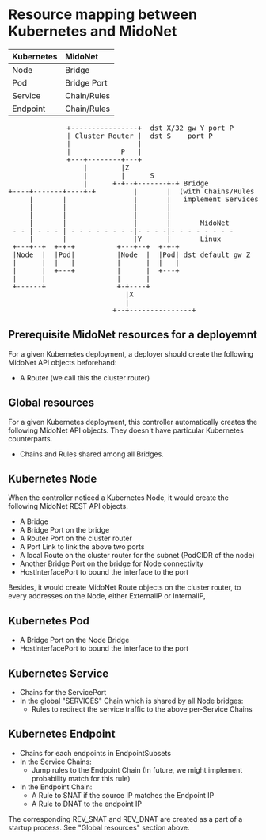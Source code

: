 Resource mapping between Kubernetes and MidoNet
===============================================

| Kubernetes | MidoNet     |
|:-----------|:------------|
| Node       | Bridge      |
| Pod        | Bridge Port |
| Service    | Chain/Rules |
| Endpoint   | Chain/Rules |

<pre>
              +----------------+  dst X/32 gw Y port P
              | Cluster Router |  dst S    port P
              |                |
              |            P   |
              +---+--------+---+
                  |        |Z
                  |        |      S
                  |      +-+--+-------+-+ Bridge
+----+-------+----+-+         |       |  (with Chains/Rules to
     |       |                |       |   implement Services)
     |       |                |       |
     |       |                |       |
     |       |                |       |       MidoNet
 - - | - - - | - - - - - - - -|- - - -|- - - - - - - -
     |       |                |Y      |       Linux
 +---+--+  +-+-+          +---+--+  +-+-+
 |Node  |  |Pod|          |Node  |  |Pod| dst default gw Z
 |      |  |   |          |      |  |   |
 |      |  +---+          |      |  +---+
 |      |                 |      |
 +------+                 +-+----+
                            |X
                            |
                         +--+---------------+
</pre>

Prerequisite MidoNet resources for a deployemnt
-----------------------------------------------

For a given Kubernetes deployment, a deployer should create
the following MidoNet API objects beforehand:

- A Router (we call this the cluster router)

Global resources
----------------

For a given Kubernetes deployment, this controller automatically
creates the following MidoNet API objects.  They doesn't have
particular Kubernetes counterparts.

- Chains and Rules shared among all Bridges.

Kubernetes Node
---------------

When the controller noticed a Kubernetes Node, it would create
the following MidoNet REST API objects.

- A Bridge
- A Bridge Port on the bridge
- A Router Port on the cluster router
- A Port Link to link the above two ports
- A local Route on the cluster router for the subnet (PodCIDR of the node)
- Another Bridge Port on the bridge for Node connectivity
- HostInterfacePort to bound the interface to the port

Besides, it would create MidoNet Route objects on the cluster router,
to every addresses on the Node, either ExternalIP or InternalIP,

Kubernetes Pod
--------------

- A Bridge Port on the Node Bridge
- HostInterfacePort to bound the interface to the port

Kubernetes Service
------------------

- Chains for the ServicePort
- In the global "SERVICES" Chain which is shared by all Node bridges:
	- Rules to redirect the service traffic to the above per-Service Chains

Kubernetes Endpoint
-------------------

- Chains for each endpoints in EndpointSubsets
- In the Service Chains:
	- Jump rules to the Endpoint Chain
	  (In future, we might implement probability match for this rule)
- In the Endpoint Chain:
	- A Rule to SNAT if the source IP matches the Endpoint IP
	- A Rule to DNAT to the endpoint IP

The corresponding REV_SNAT and REV_DNAT are created as a part of
a startup process.  See "Global resources" section above.
